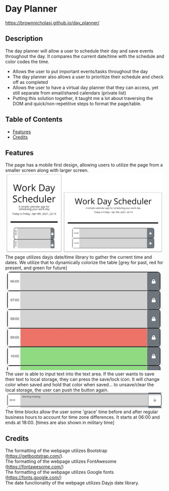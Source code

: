 # Day Planner

https://brownnicholasj.github.io/day_planner/

## Description

The day planner will allow a user to schedule their day and save events
throughout the day. It compares the current date/time with the schedule and
color codes the time.

- Allows the user to put important events/tasks throughout the day
- The day planner also allows a user to prioritize their schedule and check off
  as completed
- Allows the user to have a virtual day planner that they can access, yet still
  separate from email/shared calendars (private list)
- Putting this solution together, it taught me a lot about traversing the DOM
  and quick/non-repetitive steps to format the page/table.

## Table of Contents

- [Features](#features)
- [Credits](#credits)

## Features

The page has a mobile first design, allowing users to utilize the page from a
smaller screen along with larger screen.
![feature_001](assets/images/features_001.jpg)<br> The page utilizes dayjs
date/time library to gather the current time and dates. We utilize that to
dynamically colorize the table [grey for past, red for present, and green for
future] ![feature_002](assets/images/features_002.jpg)<br> The user is able to
input text into the text area. If the user wants to save their text to local
storage, they can press the save/lock icon. It will change color when saved and
hold that color when saved... to unsave/clear the local storage, the user can
push the button again. ![feature_003](assets/images/features_003.jpg)<br> The
time blocks allow the user some 'grace' time before and after regular business
hours to account for time zone differences. It starts at 06:00 and ends at
18:00. [times are also shown in military time]

## Credits

The formatting of the webpage utilizes Bootstrap (https://getbootstrap.com/).
<br> The formatting of the webpage utilizes FontAwesome
(https://fontawesome.com/)<br> The formatting of the webpage utilizes Google
fonts (https://fonts.google.com/)<br> The date functionality of the webpage
utilizes Dayjs date library.
